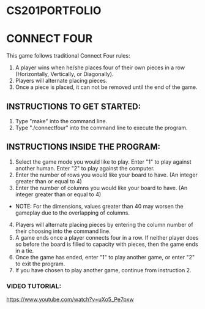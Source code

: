 # CS201PORTFOLIO

# CONNECT FOUR

This game follows traditional Connect Four rules:

1) A player wins when he/she places four of their own pieces in a row (Horizontally, Vertically, or Diagonally).
2) Players will alternate placing pieces.
3) Once a piece is placed, it can not be removed until the end of the game.

## INSTRUCTIONS TO GET STARTED:

1) Type "make" into the command line.
2) Type "./connectfour" into the command line to execute the program.

## INSTRUCTIONS INSIDE THE PROGRAM:

1) Select the game mode you would like to play. Enter "1" to play against another human. Enter "2" to play against the computer.
2) Enter the number of rows you would like your board to have. (An integer greater than or equal to 4)
3) Enter the number of columns you would like your board to have. (An integer greater than or equal to 4)
* NOTE: For the dimensions, values greater than 40 may worsen the gameplay due to the overlapping of columns.
4) Players will alternate placing pieces by entering the column number of their choosing into the command line.
5) A game ends once a player connects four in a row. If neither player does so before the board is filled to capacity with pieces, then the game ends in a tie.
6) Once the game has ended, enter "1" to play another game, or enter "2" to exit the program.
7) If you have chosen to play another game, continue from instruction 2.

### VIDEO TUTORIAL:

https://www.youtube.com/watch?v=uXo5_Pe7pxw









